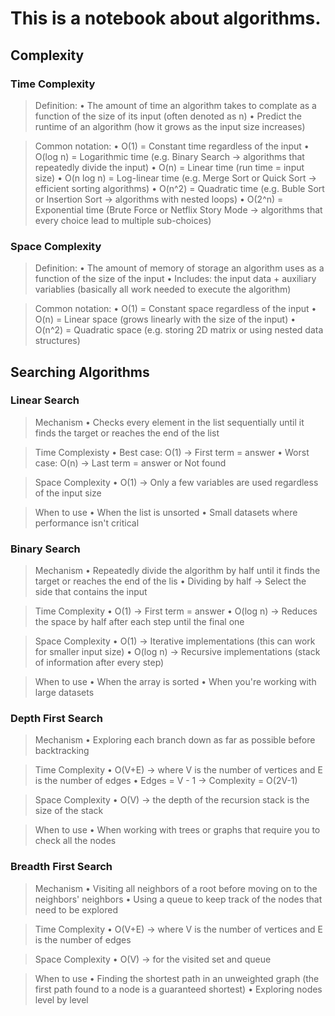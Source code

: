 # This is a notebook about algorithms.

## Complexity

### Time Complexity

> Definition:
• The amount of time an algorithm takes to complate as a function of the size of its input (often denoted as n)
• Predict the runtime of an algorithm (how it grows as the input size increases)

> Common notation:
• O(1) = Constant time regardless of the input
• O(log n) = Logarithmic time (e.g. Binary Search -> algorithms that repeatedly divide the input)
• O(n) = Linear time (run time = input size)
• O(n log n) = Log-linear time (e.g. Merge Sort or Quick Sort -> efficient sorting algorithms)
• O(n^2) = Quadratic time (e.g. Buble Sort or Insertion Sort -> algorithms with nested loops)
• O(2^n) = Exponential time (Brute Force or Netflix Story Mode -> algorithms that every choice lead to multiple sub-choices)


### Space Complexity

> Definition:
• The amount of memory of storage an algorithm uses as a function of the size of the input
• Includes: the input data + auxiliary variablies (basically all work needed to execute the algorithm)

> Common notation:
• O(1) = Constant space regardless of the input
• O(n) = Linear space (grows linearly with the size of the input)
• O(n^2) = Quadratic space (e.g. storing 2D matrix or using nested data structures)

## Searching Algorithms

### Linear Search

> Mechanism
• Checks every element in the list sequentially until it finds the target or reaches the end of the list

> Time Complexisty
• Best case: O(1) -> First term = answer
• Worst case: O(n) -> Last term = answer or Not found

> Space Complexity
• O(1) -> Only a few variables are used regardless of the input size

> When to use
• When the list is unsorted
• Small datasets where performance isn't critical

### Binary Search

> Mechanism
• Repeatedly divide the algorithm by half until it finds the target or reaches the end of the lis
• Dividing by half -> Select the side that contains the input

> Time Complexity
• O(1) -> First term = answer
• O(log n) -> Reduces the space by half after each step until the final one

> Space Complexity
• O(1) -> Iterative implementations (this can work for smaller input size)
• O(log n) -> Recursive implementations (stack of information after every step)

> When to use
• When the array is sorted
• When you're working with large datasets

### Depth First Search

> Mechanism
• Exploring each branch down as far as possible before backtracking

> Time Complexity
• O(V+E) -> where V is the number of vertices and E is the number of edges
• Edges = V - 1 -> Complexity = O(2V-1)

> Space Complexity
• O(V) -> the depth of the recursion stack is the size of the stack

> When to use
• When working with trees or graphs that require you to check all the nodes

### Breadth First Search

> Mechanism
• Visiting all neighbors of a root before moving on to the neighbors' neighbors
• Using a queue to keep track of the nodes that need to be explored

> Time Complexity
• O(V+E) -> where V is the number of vertices and E is the number of edges

> Space Complexity
• O(V) -> for the visited set and queue

> When to use
• Finding the shortest path in an unweighted graph (the first path found to a node is a guaranteed shortest)
• Exploring nodes level by level
